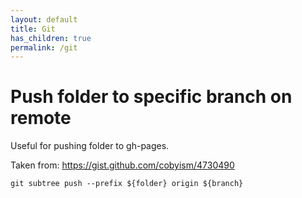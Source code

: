 ```yaml
---
layout: default
title: Git
has_children: true
permalink: /git
---
```



# Push folder to specific branch on remote

Useful for pushing folder to gh-pages.

Taken from: https://gist.github.com/cobyism/4730490

```
git subtree push --prefix ${folder} origin ${branch}
```
